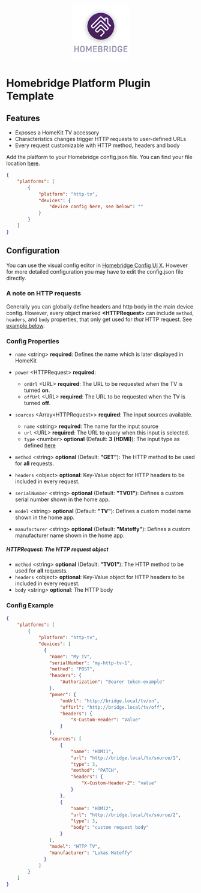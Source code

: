 
<p align="center">

<img src="https://github.com/homebridge/branding/raw/master/logos/homebridge-wordmark-logo-vertical.png" width="150">

</p>


# Homebridge Platform Plugin Template
## Features

- Exposes a HomeKit TV accessory
- Characteristics changes trigger HTTP requests to user-defined URLs
- Every request customizable with HTTP method, headers and body

Add the platform to your Homebridge config.json file. You can find your file location [here](https://github.com/homebridge/homebridge/wiki).
```json
{
    "platforms": [
        {
            "platform": "http-tv",
            "devices": {
                "device config here, see below": ""
            }
        }
    ]
}
```
## Configuration
You can use the visual config editor in [Homebridge Config UI X](https://github.com/oznu/homebridge-config-ui-x). However for more detailed configuration you may have to edit the config.json file directly. 

### A note on HTTP requests
Generally you can globally define headers and http body in the main device config. However, every object marked **\<HTTPRequest\>** can include `method`, `headers`, and `body` properties, that only get used for *that* HTTP request. See [example below](#config-example).

### Config Properties
- `name` \<string\> **required**: Defines the name which is later displayed in HomeKit

- `power` \<HTTPRequest\> **required**:
    - `onUrl` \<URL\> **required**: The URL to be requested when the TV is turned **on**.
    - `offUrl` \<URL\> **required**: The URL to be requested when the TV is turned **off**.

- `sources` \<Array\<HTTPRequest\>\> **required**: The input sources available.
    - `name` \<string\> **required**: The name for the input source
    - `url` \<URL\> **required**: The URL to query when this input is selected.
    - `type` \<number\> **optional** \(Default: **3 (HDMI)**\): The input type as defined [here](https://developers.homebridge.io/#/characteristic/InputSourceType)

- `method` \<string\> **optional** \(Default: **"GET"**\): The HTTP method to be used for **all** requests.
- `headers` \<object\> **optional**: Key-Value object for HTTP headers to be included in every request.

- `serialNumber` \<string\> **optional** \(Default: **"TV01"**\): Defines a custom serial number shown in the home app.


- `model` \<string\> **optional** \(Default: **"TV"**\): Defines a custom model name shown in the home app.
- `manufacturer` \<string\> **optional** \(Default: **"Mateffy"**\): Defines a custom manufacturer name shown in the home app.

##### HTTPRequest: The HTTP request object
- `method` \<string\> **optional** \(Default: **"TV01"**\): The HTTP method to be used for **all** requests.
- `headers` \<object\> **optional**: Key-Value object for HTTP headers to be included in every request.
- `body` \<string\> **optional**: The HTTP body

### Config Example
```json
{
    "platforms": [
        {
            "platform": "http-tv",
            "devices": [
              {
                "name": "My TV",
                "serialNumber": "my-http-tv-1",
                "method": "POST",
                "headers": {
                    "Authorization": "Bearer token-example"
                },
                "power": {
                    "onUrl": "http://bridge.local/tv/on",
                    "offUrl": "http://bridge.local/tv/off",
                    "headers": {
                        "X-Custom-Header": "Value"
                    }
                },
                "sources": [
                    {
                        "name": "HDMI1",
                        "url": "http://bridge.local/tv/source/1",
                        "type": 3,
                        "method": "PATCH",
                        "headers": {
                            "X-Custom-Header-2": "value"
                        }
                    },
                    {
                        "name": "HDMI2",
                        "url": "http://bridge.local/tv/source/2",
                        "type": 3,
                        "body": "custom request body"
                    }
                ],
                "model": "HTTP TV",
                "manufacturer": "Lukas Mateffy"
              }
            ]
        }
    ]
}
```
